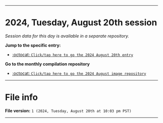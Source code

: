 
***

# 2024, Tuesday, August 20th session

_Session data for this day is available in a separate repository._

**Jump to the specific entry:**

- [:octocat: `Click/tap here to go the 2024 August 20th entry`](https://github.com/seanpm2001/SeansLifeArchive_Images_ModernSmurfsVillage_Y2024_V8/tree/SeansLifeArchive_ModernSmurfsVillage_Y2024_V8_Main-dev/2024/08_August/20/)

**Go to the monthly compilation repository**

- [:octocat: `Click/tap here to go the 2024 August image repository`](https://github.com/seanpm2001/SeansLifeArchive_Images_ModernSmurfsVillage_Y2024_V8/)

***

# File info

**File version:** `1 (2024, Tuesday, August 20th at 10:03 pm PST)`

***
